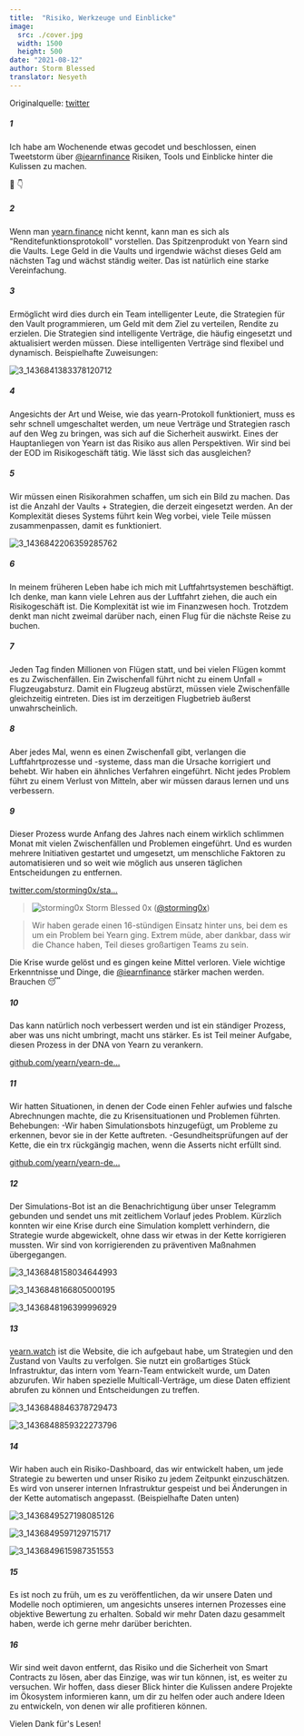 ```yaml
---
title:  "Risiko, Werkzeuge und Einblicke"
image:
  src: ./cover.jpg
  width: 1500
  height: 500
date: "2021-08-12"
author: Storm Blessed
translator: Nesyeth
---
```


Originalquelle: [twitter](https://twitter.com/storming0x/status/1436851219864059906)

##### 1
Ich habe am Wochenende etwas gecodet und beschlossen, einen Tweetstorm über [@iearnfinance](https://twitter.com/iearnfinance) Risiken, Tools und Einblicke hinter die Kulissen zu machen.

🧵 👇

##### 2
Wenn man [yearn.finance](http://yearn.finance) nicht kennt, kann man es sich als "Renditefunktionsprotokoll" vorstellen. Das Spitzenprodukt von Yearn sind die Vaults. Lege Geld in die Vaults und irgendwie wächst dieses Geld am nächsten Tag und wächst ständig weiter. Das ist natürlich eine starke Vereinfachung.

##### 3
Ermöglicht wird dies durch ein Team intelligenter Leute, die Strategien für den Vault programmieren, um Geld mit dem Ziel zu verteilen, Rendite zu erzielen. Die Strategien sind intelligente Verträge, die häufig eingesetzt und aktualisiert werden müssen. Diese intelligenten Verträge sind flexibel und dynamisch. Beispielhafte Zuweisungen:

![3_1436841383378120712](3_1436841383378120712.jpg?w=1200&h=663)

##### 4
Angesichts der Art und Weise, wie das yearn-Protokoll funktioniert, muss es sehr schnell umgeschaltet werden, um neue Verträge und Strategien rasch auf den Weg zu bringen, was sich auf die Sicherheit auswirkt. Eines der Hauptanliegen von Yearn ist das Risiko aus allen Perspektiven. Wir sind bei der EOD im Risikogeschäft tätig. Wie lässt sich das ausgleichen?

##### 5
Wir müssen einen Risikorahmen schaffen, um sich ein Bild zu machen. Das ist die Anzahl der Vaults + Strategien, die derzeit eingesetzt werden. An der Komplexität dieses Systems führt kein Weg vorbei, viele Teile müssen zusammenpassen, damit es funktioniert.

![3_1436842206359285762](3_1436842206359285762.jpg?w=398&h=117)

##### 6
In meinem früheren Leben habe ich mich mit Luftfahrtsystemen beschäftigt. Ich denke, man kann viele Lehren aus der Luftfahrt ziehen, die auch ein Risikogeschäft ist. Die Komplexität ist wie im Finanzwesen hoch. Trotzdem denkt man nicht zweimal darüber nach, einen Flug für die nächste Reise zu buchen.

##### 7
Jeden Tag finden Millionen von Flügen statt, und bei vielen Flügen kommt es zu Zwischenfällen. Ein Zwischenfall führt nicht zu einem Unfall = Flugzeugabsturz. Damit ein Flugzeug abstürzt, müssen viele Zwischenfälle gleichzeitig eintreten. Dies ist im derzeitigen Flugbetrieb äußerst unwahrscheinlich.

##### 8
Aber jedes Mal, wenn es einen Zwischenfall gibt, verlangen die Luftfahrtprozesse und -systeme, dass man die Ursache korrigiert und behebt. Wir haben ein ähnliches Verfahren eingeführt. Nicht jedes Problem führt zu einem Verlust von Mitteln, aber wir müssen daraus lernen und uns verbessern.

##### 9
Dieser Prozess wurde Anfang des Jahres nach einem wirklich schlimmen Monat mit vielen Zwischenfällen und Problemen eingeführt. Und es wurden mehrere Initiativen gestartet und umgesetzt, um menschliche Faktoren zu automatisieren und so weit wie möglich aus unseren täglichen Entscheidungen zu entfernen.

[twitter.com/storming0x/sta…](https://twitter.com/storming0x/status/1395452522840608768?s=20)

> ![storming0x](storming0x-881012267675820034.jpg?w=48&h=48)
> Storm Blessed 0x ([@storming0x](https://twitter.com/storming0x))

> Wir haben gerade einen 16-stündigen Einsatz hinter uns, bei dem es um ein Problem bei Yearn ging. Extrem müde, aber dankbar, dass wir die Chance haben, Teil dieses großartigen Teams zu sein.

Die Krise wurde gelöst und es gingen keine Mittel verloren. Viele wichtige Erkenntnisse und Dinge, die [@iearnfinance](https://twitter.com/iearnfinance) stärker machen werden. Brauchen 😴

##### 10
Das kann natürlich noch verbessert werden und ist ein ständiger Prozess, aber was uns nicht umbringt, macht uns stärker. Es ist Teil meiner Aufgabe, diesen Prozess in der DNA von Yearn zu verankern.

[github.com/yearn/yearn-de…](https://github.com/yearn/yearn-devdocs/blob/master/docs/developers/v2/EMERGENCY.md)

##### 11
Wir hatten Situationen, in denen der Code einen Fehler aufwies und falsche Abrechnungen machte, die zu Krisensituationen und Problemen führten.
Behebungen:
-Wir haben Simulationsbots hinzugefügt, um Probleme zu erkennen, bevor sie in der Kette auftreten.
-Gesundheitsprüfungen auf der Kette, die ein trx rückgängig machen, wenn die Asserts nicht erfüllt sind.

[github.com/yearn/yearn-de…](https://github.com/yearn/yearn-devdocs/blob/master/docs/developers/v2/DEPLOYMENT.md#health-checks)

##### 12
Der Simulations-Bot ist an die Benachrichtigung über unser Telegramm gebunden und sendet uns mit zeitlichem Vorlauf jedes Problem. Kürzlich konnten wir eine Krise durch eine Simulation komplett verhindern, die Strategie wurde abgewickelt, ohne dass wir etwas in der Kette korrigieren mussten. Wir sind von korrigierenden zu präventiven Maßnahmen übergegangen.

![3_1436848158034644993](3_1436848158034644993.jpg?w=652&h=780)

![3_1436848166805000195](3_1436848166805000195.jpg?w=984&h=748)

![3_1436848196399996929](3_1436848196399996929.jpg?w=1200&h=1000)

##### 13
[yearn.watch](http://yearn.watch) ist die Website, die ich aufgebaut habe, um Strategien und den Zustand von Vaults zu verfolgen. Sie nutzt ein großartiges Stück Infrastruktur, das intern vom Yearn-Team entwickelt wurde, um Daten abzurufen. Wir haben spezielle Multicall-Verträge, um diese Daten effizient abrufen zu können und Entscheidungen zu treffen.

![3_1436848846378729473](3_1436848846378729473.jpg?w=1200&h=739)

![3_1436848859322273796](3_1436848859322273796.jpg?w=1200&h=767)

##### 14
Wir haben auch ein Risiko-Dashboard, das wir entwickelt haben, um jede Strategie zu bewerten und unser Risiko zu jedem Zeitpunkt einzuschätzen. Es wird von unserer internen Infrastruktur gespeist und bei Änderungen in der Kette automatisch angepasst.
(Beispielhafte Daten unten)

![3_1436849527198085126](3_1436849527198085126.jpg?w=1200&h=498)

![3_1436849597129715717](3_1436849597129715717.jpg?w=583&h=433)

![3_1436849615987351553](3_1436849615987351553.jpg?w=719&h=314)

##### 15
Es ist noch zu früh, um es zu veröffentlichen, da wir unsere Daten und Modelle noch optimieren, um angesichts unseres internen Prozesses eine objektive Bewertung zu erhalten. Sobald wir mehr Daten dazu gesammelt haben, werde ich gerne mehr darüber berichten.

##### 16
Wir sind weit davon entfernt, das Risiko und die Sicherheit von Smart Contracts zu lösen, aber das Einzige, was wir tun können, ist, es weiter zu versuchen. Wir hoffen, dass dieser Blick hinter die Kulissen andere Projekte im Ökosystem informieren kann, um dir zu helfen oder auch andere Ideen zu entwickeln, von denen wir alle profitieren können.

Vielen Dank für's Lesen!

